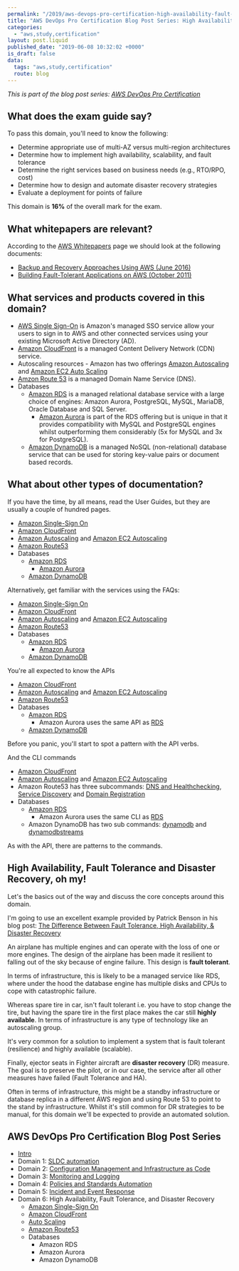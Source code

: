 ```yaml
---
permalink: "/2019/aws-devops-pro-certification-high-availability-fault-tolerance-disaster-recover"
title: "AWS DevOps Pro Certification Blog Post Series: High Availability, Fault Tolerance and Disaster Recovery"
categories:
  - "aws,study,certification"
layout: post.liquid
published_date: "2019-06-08 10:32:02 +0000"
is_draft: false
data:
  tags: "aws,study,certification"
  route: blog
---
```


_This is part of the blog post series: [AWS DevOps Pro Certification](/2019/aws-devops-pro-certification-intro/)_

## What does the exam guide say?

To pass this domain, you'll need to know the following:

- Determine appropriate use of multi-AZ versus multi-region architectures
- Determine how to implement high availability, scalability, and fault tolerance
- Determine the right services based on business needs (e.g., RTO/RPO, cost)
- Determine how to design and automate disaster recovery strategies
- Evaluate a deployment for points of failure

This domain is **16%** of the overall mark for the exam.

## What whitepapers are relevant?

According to the [AWS Whitepapers](https://aws.amazon.com/whitepapers) page we should look at the following documents:

- [Backup and Recovery Approaches Using AWS (June 2016)][wp_backup_and_recovery]
- [Building Fault-Tolerant Applications on AWS (October 2011)][wp_build_ft_apps_on_aws]

## What services and products covered in this domain?

- [AWS Single Sign-On][sso_page] is Amazon's managed SSO service allow your users to sign in to AWS and other connected services using your existing Microsoft Active Directory (AD).
- [Amazon CloudFront][cloudfront_page] is a managed Content Delivery Network (CDN) service.
- Autoscaling resources - Amazon has two offerings [Amazon Autoscaling][autoscaling_page] and [Amazon EC2 Auto Scaling][asg_page]
- [Amzon Route 53][route53_page] is a managed Domain Name Service (DNS).
- Databases
  - [Amazon RDS][rds_page] is a managed relational database service with a large choice of engines: Amazon Aurora, PostgreSQL, MySQL, MariaDB, Oracle Database and SQL Server.
    - [Amazon Aurora][aurora_page] is part of the RDS offering but is unique in that it provides compatibility with MySQL and PostgreSQL engines whilst outperforming them considerably (5x for MySQL and 3x for PostgreSQL).
  - [Amazon DynamoDB][dynamodb_page] is a managed NoSQL (non-relational) database service that can be used for storing key-value pairs or document based records.

## What about other types of documentation?

If you have the time, by all means, read the User Guides, but they are usually a couple of hundred pages.

- [Amazon Single-Sign On][sso_guide]
- [Amazon CloudFront][cloudfront_guide]
- [Amazon Autoscaling][autoscaling_guide] and [Amazon EC2 Autoscaling][asg_guide]
- [Amazon Route53][route53_guide]
- Databases
  - [Amazon RDS][rds_guide]
    - [Amazon Aurora][aurora_guide]
  - [Amazon DynamoDB][dynamodb_guide]

Alternatively, get familiar with the services using the FAQs:

- [Amazon Single-Sign On][sso_faq]
- [Amazon CloudFront][cloudfront_faq]
- [Amazon Autoscaling][autoscaling_faq] and [Amazon EC2 Autoscaling][asg_faq]
- [Amazon Route53][route53_faq]
- Databases
  - [Amazon RDS][rds_faq]
    - [Amazon Aurora][aurora_faq]
  - [Amazon DynamoDB][dynamodb_faq]

You're all expected to know the APIs

- [Amazon CloudFront][cloudfront_api]
- [Amazon Autoscaling][autoscaling_api] and [Amazon EC2 Autoscaling][asg_api]
- [Amazon Route53][route53_api]
- Databases
  - [Amazon RDS][rds_api]
    - Amazon Aurora uses the same API as [RDS][rds_api]
  - [Amazon DynamoDB][dynamodb_api]

Before you panic, you'll start to spot a pattern with the API verbs.

And the CLI commands

- [Amazon CloudFront][cloudfront_cli]
- [Amazon Autoscaling][autoscaling_cli] and [Amazon EC2 Autoscaling][asg_cli]
- Amazon Route53 has three subcommands: [DNS and Healthchecking][route53_cli1], [Service Discovery][route53_cli2] and [Domain Registration][route53_cli3]
- Databases
  - [Amazon RDS][rds_cli]
    - Amazon Aurora uses the same CLI as [RDS][rds_cli]
  - Amazon DynamoDB has two sub commands: [dynamodb][dynamodb_cli1] and [dynamodbstreams][dynamodb_cli2]

As with the API, there are patterns to the commands.

## High Availability, Fault Tolerance and Disaster Recovery, oh my!

Let's the basics out of the way and discuss the core concepts around this domain.

I'm going to use an excellent example provided by Patrick Benson in his blog post: [The Difference Between Fault Tolerance, High Availability, & Disaster Recovery][link_pbenson]

An airplane has multiple engines and can operate with the loss of one or more engines. The design of the airplane has been made it resilient to falling out of the sky because of engine failure. This design is **fault tolerant**.

In terms of infrastructure, this is likely to be a managed service like RDS, where under the hood the database engine has multiple disks and CPUs to cope with catastrophic failure.

Whereas spare tire in car, isn't fault tolerant i.e. you have to stop change the tire, but having the spare tire in the first place makes the car still **highly available**. In terms of infrastructure is any type of technology like an autoscaling group.

It's very common for a solution to implement a system that is fault tolerant (resilience) and highly available (scalable).

Finally, ejector seats in Fighter aircraft are **disaster recovery** (DR) measure. The goal is to preserve the pilot, or in our case, the service after all other measures have failed (Fault Tolerance and HA).

Often in terms of infrastructure, this might be a standby infrastructure or database replica in a different AWS region and using Route 53 to point to the stand by infrastructure. Whilst it's still common for DR strategies to be manual, for this domain we'll be expected to provide an automated solution.

<!-- product meta links -->

[sso_page]: https://aws.amazon.com/single-sign-on/
[sso_faq]: https://aws.amazon.com/single-sign-on/faqs/
[sso_guide]: https://docs.aws.amazon.com/singlesignon/latest/userguide/what-is.html

[cloudfront_page]: https://aws.amazon.com/cloudfront/
[cloudfront_pricing]: https://aws.amazon.com/cloudfront/pricing/?nc=sn&loc=3
[cloudfront_faq]: https://aws.amazon.com/cloudfront/faqs/?nc=sn&loc=6
[cloudfront_guide]: https://docs.aws.amazon.com/AmazonCloudFront/latest/DeveloperGuide/index.html
[cloudfront_cli]: https://docs.aws.amazon.com/cli/latest/reference/cloudfront/index.html
[cloudfront_api]: https://docs.aws.amazon.com/cloudfront/latest/APIReference/Welcome.html
[cloudfront_wp1]: https://d0.awsstatic.com/whitepapers/Security/Secure_content_delivery_with_CloudFront_whitepaper.pdf
[cloudfront_wp2]: https://d1.awsstatic.com/whitepapers/wordpress-best-practices-on-aws.pdf?trk=gs_card
[cloudfront_wp3]: https://d0.awsstatic.com/whitepapers/deploying-wordpress-with-aws-elastic-beanstalk.pdf
[cloudfront_usecases]: https://aws.amazon.com/cloudfront/case-studies/?nc=sn&loc=7

[autoscaling_page]: https://aws.amazon.com/autoscaling/
[autoscaling_faq]: https://aws.amazon.com/autoscaling/faqs/
[autoscaling_guide]: https://docs.aws.amazon.com/autoscaling/plans/userguide/
[autoscaling_api]: https://docs.aws.amazon.com/autoscaling/plans/APIReference/
[autoscaling_cli]: https://docs.aws.amazon.com/cli/latest/reference/autoscaling-plans/index.html
[asg_page]: https://aws.amazon.com/ec2/autoscaling/
[asg_faq]: https://aws.amazon.com/ec2/autoscaling/faqs/
[asg_guide]: https://docs.aws.amazon.com/AWSEC2/latest/UserGuide/index.html
[asg_api]: https://docs.aws.amazon.com/AWSEC2/latest/APIReference/index.html
[asg_cli]: https://docs.aws.amazon.com/cli/latest/reference/autoscaling/index.html

[route53_page]: https://aws.amazon.com/route53/
[route53_guide]: https://docs.aws.amazon.com/Route53/latest/DeveloperGuide/index.html
[route53_faq]: https://aws.amazon.com/route53/faqs/
[route53_api]: https://docs.aws.amazon.com/Route53/latest/APIReference/index.html
[route53_cli1]: https://docs.aws.amazon.com/cli/latest/reference/route53/index.html
[route53_cli2]: https://docs.aws.amazon.com/cli/latest/reference/servicediscovery/index.html
[route53_cli3]: https://docs.aws.amazon.com/cli/latest/reference/route53domains/index.html

[rds_page]: https://aws.amazon.com/rds/
[rds_pricing]: https://aws.amazon.com/rds/pricing/
[rds_faq]: https://aws.amazon.com/rds/faqs/
[rds_guide]: https://docs.aws.amazon.com/AmazonRDS/latest/UserGuide/index.html
[rds_cli]: https://docs.aws.amazon.com/cli/latest/reference/rds/index.html
[rds_api]: https://docs.aws.amazon.com/AmazonRDS/latest/APIReference/index.html

[aurora_page]: https://aws.amazon.com/rds/aurora/
[aurora_pricing]: https://aws.amazon.com/rds/aurora/pricing/
[aurora_faq]: https://aws.amazon.com/rds/aurora/faqs/
[aurora_guide]: https://docs.aws.amazon.com/AmazonRDS/latest/AuroraUserGuide/index.html

[dynamodb_page]: https://aws.amazon.com/dynamodb/
[dynamodb_pricing]: https://aws.amazon.com/dynamodb/pricing/
[dynamodb_faq]: https://aws.amazon.com/dynamodb/faqs/
[dynamodb_guide]: http://docs.aws.amazon.com/amazondynamodb/latest/developerguide/
[dynamodb_cli1]: https://docs.aws.amazon.com/cli/latest/reference/dynamodb/index.html
[dynamodb_cli2]: https://docs.aws.amazon.com/cli/latest/reference/dynamodbstreams/index.html
[dynamodb_api]: http://docs.aws.amazon.com/amazondynamodb/latest/APIReference/

<!-- white papers -->

[wp_backup_and_recovery]: https://d1.awsstatic.com/whitepapers/Storage/Backup_and_Recovery_Approaches_Using_AWS.pdf
[wp_build_ft_apps_on_aws]: https://d1.awsstatic.com/whitepapers/aws-building-fault-tolerant-applications.pdf

<!-- domain intro -->

[link_pbenson]: http://www.pbenson.net/2014/02/the-difference-between-fault-tolerance-high-availability-disaster-recovery/

## AWS DevOps Pro Certification Blog Post Series

- [Intro](/2019/aws-devops-pro-certification-intro/)
- Domain 1: [SLDC automation](/2019/aws-devops-pro-certification-sdlc-intro/)
- Domain 2: [Configuration Management and Infrastructure as Code](/2019/aws-devops-pro-certification-configuration-management-and-infrastructure-as-code-intro/)
- Domain 3: [Monitoring and Logging](/2019/aws-devops-pro-certification-monitoring-and-logging)
- Domain 4: [Policies and Standards Automation](/2019/aws-devops-pro-certification-policy-standards-automation/)
- Domain 5: [Incident and Event Response](/2019/aws-devops-pro-certification-incident-and-event-response/)
- Domain 6: High Availability, Fault Tolerance, and Disaster Recovery
  - [Amazon Single-Sign On](/2019/aws-devops-pro-certification-sso-cloudfront-autoscaling-route53/)
  - [Amazon CloudFront](/2019/aws-devops-pro-certification-sso-cloudfront-autoscaling-route53/)
  - [Auto Scaling](/2019/aws-devops-pro-certification-sso-cloudfront-autoscaling-route53/)
  - [Amazon Route53](/2019/aws-devops-pro-certification-sso-cloudfront-autoscaling-route53/)
  - Databases
    - Amazon RDS
    - Amazon Aurora
    - Amazon DynamoDB
